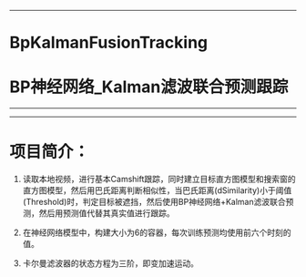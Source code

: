 -------------------------------------------------------------------------
# BpKalmanFusionTracking
# BP神经网络_Kalman滤波联合预测跟踪
-------------------------------------------------------------------------
-------------------------------------------------------------------------
# 项目简介：

1. 读取本地视频，进行基本Camshift跟踪，同时建立目标直方图模型和搜索窗的直方图模型，然后用巴氏距离判断相似性，当巴氏距离(dSimilarity)小于阈值(Threshold)时，判定目标被遮挡，然后使用BP神经网络+Kalman滤波联合预测，然后用预测值代替其真实值进行跟踪。

2. 在神经网络模型中，构建大小为6的容器，每次训练预测均使用前六个时刻的值。

3. 卡尔曼滤波器的状态方程为三阶，即变加速运动。
